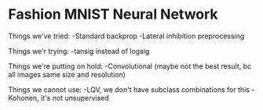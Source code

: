 # Fashion MNIST Neural Network

Things we've tried:
-Standard backprop
-Lateral inhibition preprocessing

Things we'r trying:
-tansig instead of logsig

Things we're putting on hold:
-Convolutional (maybe not the best result, bc all images same size and resolution)

Things we cannot use:
-LQV, we don't have subclass combinations for this
-Kohonen, it's not unsupervised
